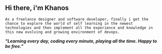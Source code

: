 ## Hi there, i'm Khanos
```
As a freelance designer and software developer, finally i get the chance to explore the world of self learning in the newest technologies and then implement all the experience and knowledge in this new evolving and growing environment of devops.
```

***"Learning every day, coding every minute, playing all the time. Happy to be free."***
